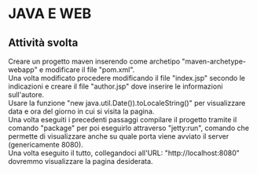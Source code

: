 # JAVA E WEB

## Attività svolta

Creare un progetto maven inserendo come archetipo "maven-archetype-webapp" e modificare il file "pom.xml". <br>
Una volta modificato procedere modificando il file "index.jsp" secondo le indicazioni e creare il file "author.jsp" dove inserire le informazioni sull'autore. <br>
Usare la funzione "new java.util.Date()).toLocaleString()" per visualizzare data e ora del giorno in cui si visita la pagina. <br>
Una volta eseguiti i precedenti passaggi compilare il progetto tramite il comando "package" per poi eseguirlo attraverso "jetty:run", comando che permette di visualizzare anche su quale porta viene avviato il server (genericamente 8080). <br>
Una volta eseguito il tutto, collegandoci all'URL: "http://localhost:8080" dovremmo visualizzare la pagina desiderata.
